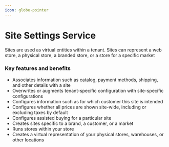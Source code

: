 ```yaml
---
icon: globe-pointer
---
```


# Site Settings Service

Sites are used as virtual entities within a tenant. Sites can represent a web store, a physical store, a branded store, or a store for a specific market

### Key features and benefits

* Associates information such as catalog, payment methods, shipping, and other details with a site
* Overwrites or augments tenant-specific configuration with site-specific configurations
* Configures information such as for which customer this site is intended
* Configures whether all prices are shown site-wide, including or excluding taxes by default
* Configures assisted buying for a particular site
* Creates sites specific to a brand, a customer, or a market
* Runs stores within your store
* Creates a virtual representation of your physical stores, warehouses, or other locations
